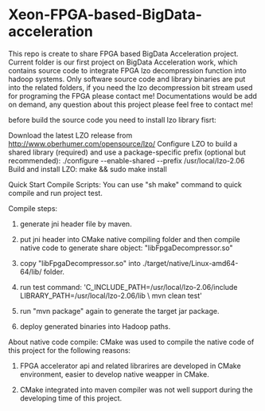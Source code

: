# Xeon-FPGA-based-BigData-acceleration
This repo is create to share FPGA based BigData Acceleration project.
Current folder is our first project on BigData Acceleration work, which contains source code to integrate FPGA lzo decompression function into hadoop systems.
Only software source code and library binaries are put into the related folders, if you need the lzo decompression bit stream used for programing the FPGA please contact me!
Documentations would be add on demand, any question about this project please feel free to contact me!

before build the source code you need to install lzo library fisrt:

Download the latest LZO release from http://www.oberhumer.com/opensource/lzo/
Configure LZO to build a shared library (required) and use a package-specific prefix (optional but recommended): ./configure --enable-shared --prefix /usr/local/lzo-2.06
Build and install LZO: make && sudo make install


Quick Start Compile Scripts:
You can use "sh make" command to quick compile and run project test.

Compile steps:

1. generate jni header file by maven.

2. put jni header into CMake native compiling folder and then compile native code to generate share object: "libFpgaDecompressor.so"

3. copy "libFpgaDecompressor.so" into ./target/native/Linux-amd64-64/lib/ folder.

4. run test command: 
    'C_INCLUDE_PATH=/usr/local/lzo-2.06/include \
      LIBRARY_PATH=/usr/local/lzo-2.06/lib \ 
      mvn clean test'

5. run "mvn package" again to generate the target jar package. 

6. deploy generated binaries into Hadoop paths.

About native code compile:
CMake was used to compile the native code of this project for the following reasons:

1. FPGA accelerator api and related librarires are developed in CMake environment, easier to develop native weapper in CMake.   

2. CMake integrated into maven compiler was not well support during the developing time of this project.
